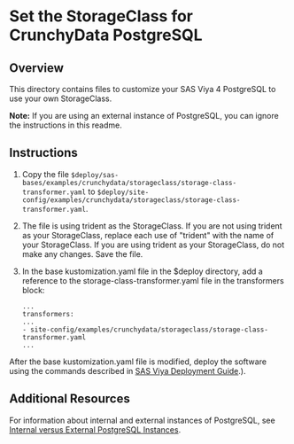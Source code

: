 # Set the StorageClass for CrunchyData PostgreSQL

## Overview

This directory contains files to customize your SAS Viya 4 PostgreSQL to use
your own StorageClass.

**Note:** If you are using an external instance of PostgreSQL, you can ignore 
the instructions in this readme.

## Instructions

1. Copy the file `$deploy/sas-bases/examples/crunchydata/storageclass/storage-class-transformer.yaml` 
   to `$deploy/site-config/examples/crunchydata/storageclass/storage-class-transformer.yaml`.

2. The file is using trident as the StorageClass. If you are not using trident
   as your StorageClass, replace each use of "trident" with the name of your
   StorageClass. If you are using trident as your StorageClass, do not make any
   changes. Save the file.

3. In the base kustomization.yaml file in the $deploy directory, add a reference
   to the storage-class-transformer.yaml file in the transformers block:

   ```
   ...
   transformers:
   ...
   - site-config/examples/crunchydata/storageclass/storage-class-transformer.yaml
   ...
   ```

After the base kustomization.yaml file is modified, deploy the software using 
the commands described in
[SAS Viya Deployment Guide](http://documentation.sas.com/?softwareId=mysas&softwareVersion=prod&docsetId=dplyml0phy0dkr&docsetTarget=titlepage.htm).).

## Additional Resources

For information about internal and external instances of PostgreSQL, see
[Internal versus External PostgreSQL Instances](http://documentation.sas.com/?softwareId=mysas&softwareVersion=prod&docsetId=itopssr&docsetTarget=n1rbbuql9epqa0n1pg3bvfx3dmvc.htm&locale=en#n1s8cr44xdfny1n1dd8w46828xce).